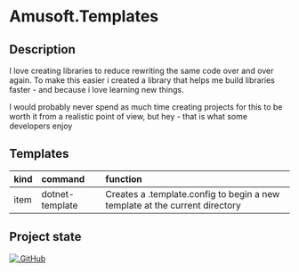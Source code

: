 # Amusoft.Templates

## Description

I love creating libraries to reduce rewriting the same code over and over again. To make this easier i created a library that helps me build libraries faster - and because i love learning new things. 

I would probably never spend as much time creating projects for this to be worth it from a realistic point of view, but hey - that is what some developers enjoy

## Templates

| kind | command | function |
|------|:--------|:---------|
| item | dotnet-template | Creates a .template.config to begin a new template at the current directory |

## Project state
[![.GitHub](https://github.com/taori/Amusoft.Templates/actions/workflows/dotnet.yml/badge.svg)](https://github.com/taori/Amusoft.Templates/actions/workflows/dotnet.yml)
